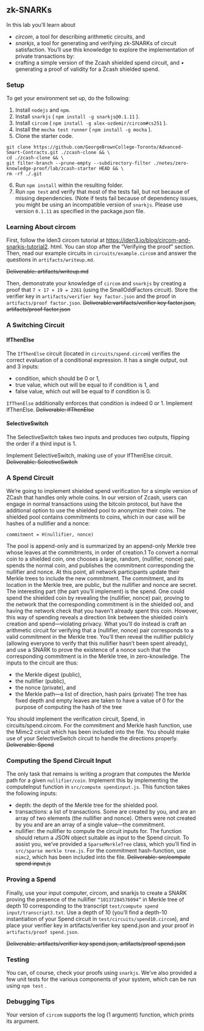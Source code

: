 ## zk-SNARKs

In this lab you’ll learn about
* *circom*, a tool for describing arithmetic circuits, and
* *snarkjs*, a tool for generating and verifying zk-SNARKs of circuit satisfaction.
You’ll use this knowledge to explore the implementation of private transactions by:
* crafting a simple version of the Zcash shielded spend circuit, and
*•* generating a proof of validity for a Zcash shielded spend.

### Setup
To get your environment set up, do the following:
1. Install `nodejs` and `npm`.
2. Install `snarkjs` ( `npm install -g snarkjs@0.1.11` ).
3. Install `circom` ( `npm install -g alex-ozdemir/circom#cs251` ).
4. Install the `mocha test runner` ( `npm install -g mocha` ).
5. Clone the starter code.
```
git clone https://github.com/GeorgeBrownCollege-Toronto/Advanced-Smart-Contracts.git ./zcash-clone && \
cd ./zcash-clone && \
git filter-branch --prune-empty --subdirectory-filter ./notes/zero-knowledge-proof/lab/zcash-starter HEAD && \ 
rm -rf ./.git 
```
6. Run `npm install` within the resulting folder.
7. Run `npm test` and verify that most of the tests fail, but not because of missing
dependencies. (Note if tests fail because of dependency issues, you might be using
an incompatible version of `snarkjs`. Please use version `0.1.11` as specified in the package.json file.


### Learning About circom
First, follow the Iden3 circom tutorial at https://iden3.io/blog/circom-and-snarkjs-tutorial2.
html. You can stop after the “Verifying the proof” section.
Then, read our example circuits in `circuits/example.circom` and answer the questions in `artifacts/writeup.md`.

~~Deliverable: artifacts/writeup.md~~

Then, demonstrate your knowledge of `circom` and `snarkjs` by creating a proof that `7 × 17 × 19 = 2261` (using the SmallOddFactors circuit). Store the verifier key in `artifacts/verifier key factor.json`
and the proof in `artifacts/proof factor.json`.
~~Deliverable:vartifacts/verifier key factor.json, artifacts/proof factor.json~~

### A Switching Circuit
#### IfThenElse
The `IfThenElse` circuit (located in `circuits/spend.circom`) verifies the correct evaluation of a conditional expression. It has a single output, out and 3 inputs:
* condition, which should be 0 or 1,
* true value, which out will be equal to if condition is 1, and
* false value, which out will be equal to if condition is 0.

`IfThenElse` additionally enforces that condition is indeed 0 or 1.
Implement IfThenElse.
~~Deliverable: IfThenElse~~

#### SelectiveSwitch
The SelectiveSwitch takes two inputs and produces two outputs, flipping the order if a
third input is 1.


Implement SelectiveSwitch, making use of your IfThenElse circuit.
~~Deliverable: SelectiveSwitch~~

### A Spend Circuit
We’re going to implement shielded spend verification for a simple version of ZCash that handles only whole coins.
In our version of Zcash, users can engage in normal transactions using the bitcoin protocol, but have the additional option to use the shielded pool to anonymize their coins.
The shielded pool contains commitments to coins, which in our case will be hashes of a nullifier and a nonce:

`commitment = H(nullifier, nonce)`

The pool is append-only and is summarized by an append-only Merkle tree whose leaves at the commitments, in order of creation.1 To convert a normal coin to a shielded coin, one chooses a large, random, (nullifier, nonce) pair, spends the normal coin, and publishes the commitment corresponding the nullifier and nonce. At this point, all network participants update their Merkle trees to include the new commitment. The commitment, and its location in the Merkle tree, are public, but the nullifier and nonce are secret. The interesting part (the part you’ll implement) is the spend. One could spend the shielded
coin by revealing the (nullifier, nonce) pair, proving to the network that the corresponding commitment is in the shielded ool, and having the network check that you haven’t already spent this coin. However, this way of spending reveals a direction link between the shielded
coin’s creation and spend—violating privacy. What you’ll do instead is craft an arithmetic circuit for verifying that a (nullifier, nonce) pair
corresponds to a valid commitment in the Merkle tree. You’ll then reveal the nullifier publicly (allowing everyone to verify that this nullifier hasn’t been spent already), and use a SNARK
to prove the existence of a nonce such that the corresponding commitment is in the Merkle tree, in zero-knowledge. The inputs to the circuit are thus:
* the Merkle digest (public),
* the nullifier (public),
* the nonce (private), and
* the Merkle path—a list of direction, hash pairs (private)
The tree has fixed depth and empty leaves are taken to have a value of 0 for the purpose of computing the hash of the tree


You should implement the verification circuit, Spend, in circuits/spend.circom. For the commitment and Merkle hash function, use the Mimc2 circuit which has been included into the file. You should make use of your SelectiveSwitch circuit to handle the directions
properly.
~~Deliverable: Spend~~

### Computing the Spend Circuit Input
The only task that remains is writing a program that computes the Merkle path for a given `nullifier/coin`.
Implement this by implementing the computeInput function in `src/compute spendinput.js`.
This function takes the following inputs:
* depth: the depth of the Merkle tree for the shielded pool.
* transactions: a list of transactions. Some are created by you, and are an array of two elements (the nullifier and nonce). Others were not created by you and are an array of a single value—the commitment.
* nullifier: the nullifier to compute the circuit inputs for.
The function should return a JSON object suitable as input to the Spend circuit. To assist you, we’ve provided a `SparseMerkleTree` class, which you’ll find in `src/sparse merkle tree.js`. For the commitment hash-function, use `mimc2`, which has been included into the file.
~~Deliverable: src/compute spend input.js~~

### Proving a Spend
Finally, use your input computer, circom, and snarkjs to create a SNARK proving the presence of the nullifier `“10137284576094”` in Merkle tree of depth 10 corresponding to the transcript `test/compute spend input/transcript3.txt`. Use a depth of 10 (you’ll find a depth-10 instantiation of your Spend circuit in `test/circuits/spend10.circom`), and place your verifier key in artifacts/verifier key spend.json and your proof in `artifacts/proof spend.json`.


~~Deliverable: artifacts/verifier key spend.json, artifacts/proof spend.json~~

### Testing
You can, of course, check your proofs using `snarkjs`.
We’ve also provided a few unit tests for the various components of your system, which can be run using `npm test` .
### Debugging Tips
Your version of `circom` supports the log (1 argument) function, which prints its argument.
